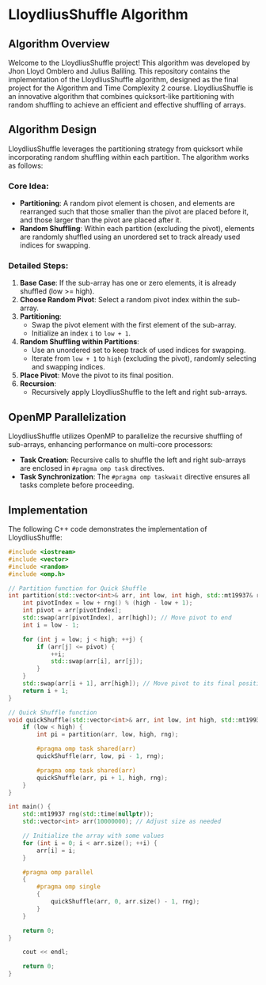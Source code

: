 # LloydliusShuffle Algorithm

## Algorithm Overview

Welcome to the LloydliusShuffle project! This algorithm was developed by Jhon Lloyd Omblero and Julius Baliling. This repository contains the implementation of the LloydliusShuffle algorithm, designed as the final project for the Algorithm and Time Complexity 2 course. LloydliusShuffle is an innovative algorithm that combines quicksort-like partitioning with random shuffling to achieve an efficient and effective shuffling of arrays.

## Algorithm Design

LloydliusShuffle leverages the partitioning strategy from quicksort while incorporating random shuffling within each partition. The algorithm works as follows:

### Core Idea:
- **Partitioning**: A random pivot element is chosen, and elements are rearranged such that those smaller than the pivot are placed before it, and those larger than the pivot are placed after it.
- **Random Shuffling**: Within each partition (excluding the pivot), elements are randomly shuffled using an unordered set to track already used indices for swapping.

### Detailed Steps:
1. **Base Case**: If the sub-array has one or zero elements, it is already shuffled (low >= high).
2. **Choose Random Pivot**: Select a random pivot index within the sub-array.
3. **Partitioning**:
   - Swap the pivot element with the first element of the sub-array.
   - Initialize an index `i` to `low + 1`.
4. **Random Shuffling within Partitions**:
   - Use an unordered set to keep track of used indices for swapping.
   - Iterate from `low + 1` to `high` (excluding the pivot), randomly selecting and swapping indices.
5. **Place Pivot**: Move the pivot to its final position.
6. **Recursion**:
   - Recursively apply LloydliusShuffle to the left and right sub-arrays.

## OpenMP Parallelization

LloydliusShuffle utilizes OpenMP to parallelize the recursive shuffling of sub-arrays, enhancing performance on multi-core processors:

- **Task Creation**: Recursive calls to shuffle the left and right sub-arrays are enclosed in `#pragma omp task` directives.
- **Task Synchronization**: The `#pragma omp taskwait` directive ensures all tasks complete before proceeding.

## Implementation

The following C++ code demonstrates the implementation of LloydliusShuffle:

```cpp
#include <iostream>
#include <vector>
#include <random>
#include <omp.h>

// Partition function for Quick Shuffle
int partition(std::vector<int>& arr, int low, int high, std::mt19937& rng) {
    int pivotIndex = low + rng() % (high - low + 1);
    int pivot = arr[pivotIndex];
    std::swap(arr[pivotIndex], arr[high]); // Move pivot to end
    int i = low - 1;

    for (int j = low; j < high; ++j) {
        if (arr[j] <= pivot) {
            ++i;
            std::swap(arr[i], arr[j]);
        }
    }
    std::swap(arr[i + 1], arr[high]); // Move pivot to its final position
    return i + 1;
}

// Quick Shuffle function
void quickShuffle(std::vector<int>& arr, int low, int high, std::mt19937& rng) {
    if (low < high) {
        int pi = partition(arr, low, high, rng);

        #pragma omp task shared(arr)
        quickShuffle(arr, low, pi - 1, rng);

        #pragma omp task shared(arr)
        quickShuffle(arr, pi + 1, high, rng);
    }
}

int main() {
    std::mt19937 rng(std::time(nullptr));
    std::vector<int> arr(10000000); // Adjust size as needed

    // Initialize the array with some values
    for (int i = 0; i < arr.size(); ++i) {
        arr[i] = i;
    }

    #pragma omp parallel
    {
        #pragma omp single
        {
            quickShuffle(arr, 0, arr.size() - 1, rng);
        }
    }

    return 0;
}

    cout << endl;

    return 0;
}
